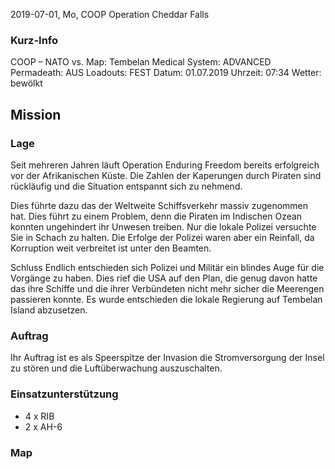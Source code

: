 2019-07-01, Mo, COOP Operation Cheddar Falls

### Kurz-Info

COOP – NATO vs.
Map: Tembelan
Medical System: ADVANCED
Permadeath: AUS
Loadouts: FEST
Datum: 01.07.2019
Uhrzeit: 07:34
Wetter: bewölkt

## Mission
### Lage

Seit mehreren Jahren läuft Operation Enduring Freedom bereits erfolgreich vor der Afrikanischen Küste. Die Zahlen der Kaperungen durch Piraten sind rückläufig und die Situation entspannt sich zu nehmend.

Dies führte dazu das der Weltweite Schiffsverkehr massiv zugenommen hat. Dies führt zu einem Problem, denn die Piraten im Indischen Ozean konnten ungehindert ihr Unwesen treiben. Nur die lokale Polizei versuchte Sie in Schach zu halten. Die Erfolge der Polizei waren aber ein Reinfall, da Korruption weit verbreitet ist unter den Beamten.

Schluss Endlich entschieden sich Polizei und Militär ein blindes Auge für die Vorgänge zu haben. Dies rief die USA auf den Plan, die genug davon hatte das ihre Schiffe und die ihrer Verbündeten nicht mehr sicher die Meerengen passieren konnte. Es wurde entschieden die lokale Regierung auf Tembelan Island abzusetzen.

### Auftrag
Ihr Auftrag ist es als Speerspitze der Invasion die Stromversorgung der Insel zu stören und die Luftüberwachung auszuschalten.

### Einsatzunterstützung
- 4 x RIB
- 2 x AH-6

### Map
